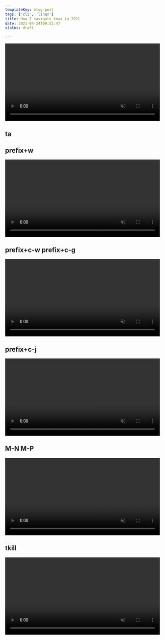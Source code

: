 ```yaml
---
templateKey: blog-post
tags: ['cli', 'linux']
title: How I navigate tmux in 2021
date: 2021-04-24T09:52:47
status: draft

---
```


<!-- ![overview of how I switch and manage tmux sessions](https://images.waylonwalker.com/tmux-navigation-2021.gif "overview") -->
<video controls muted autoplay playsinline loop=true width="100%">
    <source src="https://images.waylonwalker.com/tmux-navigation-2021.mp4"
            type="video/mp4">
    Sorry, your browser doesn't support embedded videos.
</video>


## ta

## prefix+w

<!-- ![jump to existing sessions with prefix+w](https://images.waylonwalker.com/tmux-navigation-2021-prefix+w.gif "using prefix+w") -->
<video controls muted autoplay playsinline loop=true width="100%">
    <source src="https://images.waylonwalker.com/tmux-navigation-2021-prefix+w.mp4"
            type="video/mp4">
    Sorry, your browser doesn't support embedded videos.
</video>

## prefix+c-w prefix+c-g

<!-- ![create a new session from my ~/git directory](https://images.waylonwalker.com/tmux-navigation-2021-prefix+c-g.gif "using prefix+c-g") -->
<video controls muted autoplay playsinline loop=true width="100%">
    <source src="https://images.waylonwalker.com/tmux-navigation-2021-prefix+c-g.mp4"
            type="video/mp4">
    Sorry, your browser doesn't support embedded videos.
</video>

## prefix+c-j

<!-- ![jump to existing sessions with prefix+c-j](https://images.waylonwalker.com/tmux-navigation-2021-prefix+c-j.gif "using prefix+c-j") -->
<video controls muted autoplay playsinline loop=true width="100%">
    <source src="https://images.waylonwalker.com/tmux-navigation-2021-prefix+c-j.mp4"
            type="video/mp4">
    Sorry, your browser doesn't support embedded videos.
</video>

## M-N M-P

<!-- ![jump to next or previous sessions with m-N or m-P](https://images.waylonwalker.com/tmux-navigation-2021-m-N-M-P.gif "using m-N and m-P") -->
<video controls muted autoplay playsinline loop=true width="100%">
    <source src="https://images.waylonwalker.com/tmux-navigation-2021-m-N-M-P.mp4"
            type="video/mp4">
    Sorry, your browser doesn't support embedded videos.
</video>

## tkill

<!-- ![create a new session git-diff switch back to original session with prefix+c-g then use tkill to kill the git-diff session](https://images.waylonwalker.com/tmux-navigation-2021-tkill.gif "tkill example") -->
<video controls muted autoplay playsinline loop=true width="100%">
    <source src="https://images.waylonwalker.com/tmux-navigation-2021-tkill.mp4"
            type="video/mp4">
    Sorry, your browser doesn't support embedded videos.
</video>

